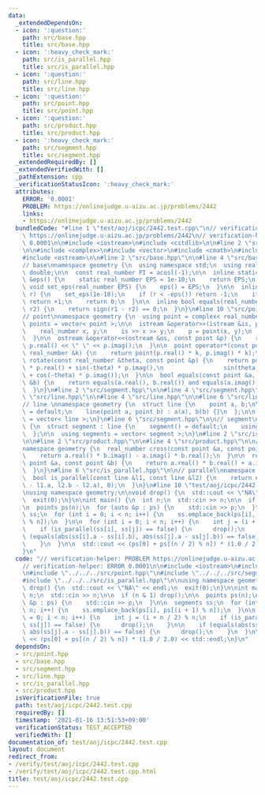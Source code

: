 ```yaml
---
data:
  _extendedDependsOn:
  - icon: ':question:'
    path: src/base.hpp
    title: src/base.hpp
  - icon: ':heavy_check_mark:'
    path: src/is_parallel.hpp
    title: src/is_parallel.hpp
  - icon: ':question:'
    path: src/line.hpp
    title: src/line.hpp
  - icon: ':question:'
    path: src/point.hpp
    title: src/point.hpp
  - icon: ':question:'
    path: src/product.hpp
    title: src/product.hpp
  - icon: ':heavy_check_mark:'
    path: src/segment.hpp
    title: src/segment.hpp
  _extendedRequiredBy: []
  _extendedVerifiedWith: []
  _pathExtension: cpp
  _verificationStatusIcon: ':heavy_check_mark:'
  attributes:
    ERROR: '0.0001'
    PROBLEM: https://onlinejudge.u-aizu.ac.jp/problems/2442
    links:
    - https://onlinejudge.u-aizu.ac.jp/problems/2442
  bundledCode: "#line 1 \"test/aoj/icpc/2442.test.cpp\"\n// verification-helper: PROBLEM\
    \ https://onlinejudge.u-aizu.ac.jp/problems/2442\n// verification-helper: ERROR\
    \ 0.0001\n\n#include <iostream>\n#include <cstdlib>\n\n#line 2 \"src/point.hpp\"\
    \n\n#include <complex>\n#include <vector>\n#include <cmath>\n#include <istream>\n\
    #include <ostream>\n\n#line 2 \"src/base.hpp\"\n\n#line 4 \"src/base.hpp\"\n\n\
    // base\nnamespace geometry {\n  using namespace std;\n  using real_number = long\
    \ double;\n\n  const real_number PI = acosl(-1);\n\n  inline static real_number\
    \ &eps() {\n    static real_number EPS = 1e-10;\n    return EPS;\n  }\n\n  static\
    \ void set_eps(real_number EPS) {\n    eps() = EPS;\n  }\n\n  inline int sign(real_number\
    \ r) {\n    set_eps(1e-10);\n    if (r < -eps()) return -1;\n    if (r > +eps())\
    \ return +1;\n    return 0;\n  }\n\n  inline bool equals(real_number r1, real_number\
    \ r2) {\n    return sign(r1 - r2) == 0;\n  }\n}\n#line 10 \"src/point.hpp\"\n\n\
    // point\nnamespace geometry {\n  using point = complex< real_number >;\n  using\
    \ points = vector< point >;\n\n  istream &operator>>(istream &is, point &p) {\n\
    \    real_number x, y;\n    is >> x >> y;\n    p = point(x, y);\n    return is;\n\
    \  }\n\n  ostream &operator<<(ostream &os, const point &p) {\n    return os <<\
    \ p.real() << \" \" << p.imag();\n  }\n\n  point operator*(const point &p, const\
    \ real_number &k) {\n    return point(p.real() * k, p.imag() * k);\n  }\n\n  point\
    \ rotate(const real_number &theta, const point &p) {\n    return point(cos(theta)\
    \ * p.real() + sin(-theta) * p.imag(),\n                 sin(theta) * p.real()\
    \ + cos(-theta) * p.imag());\n  }\n\n  bool equals(const point &a, const point\
    \ &b) {\n    return equals(a.real(), b.real()) and equals(a.imag(), b.imag());\n\
    \  }\n}\n#line 2 \"src/segment.hpp\"\n\n#line 4 \"src/segment.hpp\"\n\n#line 2\
    \ \"src/line.hpp\"\n\n#line 4 \"src/line.hpp\"\n\n#line 6 \"src/line.hpp\"\n\n\
    // line \nnamespace geometry {\n  struct line {\n    point a, b;\n\n    line()\
    \ = default;\n    line(point a, point b) : a(a), b(b) {}\n  };\n\n  using lines\
    \ = vector< line >;\n}\n#line 6 \"src/segment.hpp\"\n\n// segment\nnamespace geometry\
    \ {\n  struct segment : line {\n    segment() = default;\n    using line::line;\n\
    \  };\n\n  using segments = vector< segment >;\n}\n#line 2 \"src/is_parallel.hpp\"\
    \n\n#line 2 \"src/product.hpp\"\n\n#line 4 \"src/product.hpp\"\n\n// product\n\
    namespace geometry {\n  real_number cross(const point &a, const point &b) {\n\
    \    return a.real() * b.imag() - a.imag() * b.real();\n  }\n\n  real_number dot(const\
    \ point &a, const point &b) {\n    return a.real() * b.real() + a.imag() * b.imag();\n\
    \  }\n}\n#line 6 \"src/is_parallel.hpp\"\n\n// parallel\nnamespace geometry {\n\
    \  bool is_parallel(const line &l1, const line &l2) {\n    return equals(cross(l1.b\
    \ - l1.a, l2.b - l2.a), 0);\n  }\n}\n#line 10 \"test/aoj/icpc/2442.test.cpp\"\n\
    \nusing namespace geometry;\n\nvoid drop() {\n  std::cout << \"NA\" << endl;\n\
    \  exit(0);\n}\n\nint main() {\n  int n;\n  std::cin >> n;\n\n  if (n & 1) drop();\n\
    \n  points ps(n);\n  for (auto &p : ps) {\n    std::cin >> p;\n  }\n\n  segments\
    \ ss;\n  for (int i = 0; i < n; i++) {\n    ss.emplace_back(ps[i], ps[(i + 1)\
    \ % n]);\n  }\n\n  for (int i = 0; i < n; i++) {\n    int j = (i + n / 2) % n;\n\
    \    if (is_parallel(ss[i], ss[j]) == false) {\n      drop();\n    }\n\n    if\
    \ (equals(abs(ss[i].a - ss[i].b), abs(ss[j].a - ss[j].b)) == false) {\n      drop();\n\
    \    }\n  }\n\n  std::cout << (ps[0] + ps[(n / 2) % n]) * (1.0 / 2.0) << std::endl;\n\
    }\n"
  code: "// verification-helper: PROBLEM https://onlinejudge.u-aizu.ac.jp/problems/2442\n\
    // verification-helper: ERROR 0.0001\n\n#include <iostream>\n#include <cstdlib>\n\
    \n#include \"../../../src/point.hpp\"\n#include \"../../../src/segment.hpp\"\n\
    #include \"../../../src/is_parallel.hpp\"\n\nusing namespace geometry;\n\nvoid\
    \ drop() {\n  std::cout << \"NA\" << endl;\n  exit(0);\n}\n\nint main() {\n  int\
    \ n;\n  std::cin >> n;\n\n  if (n & 1) drop();\n\n  points ps(n);\n  for (auto\
    \ &p : ps) {\n    std::cin >> p;\n  }\n\n  segments ss;\n  for (int i = 0; i <\
    \ n; i++) {\n    ss.emplace_back(ps[i], ps[(i + 1) % n]);\n  }\n\n  for (int i\
    \ = 0; i < n; i++) {\n    int j = (i + n / 2) % n;\n    if (is_parallel(ss[i],\
    \ ss[j]) == false) {\n      drop();\n    }\n\n    if (equals(abs(ss[i].a - ss[i].b),\
    \ abs(ss[j].a - ss[j].b)) == false) {\n      drop();\n    }\n  }\n\n  std::cout\
    \ << (ps[0] + ps[(n / 2) % n]) * (1.0 / 2.0) << std::endl;\n}\n"
  dependsOn:
  - src/point.hpp
  - src/base.hpp
  - src/segment.hpp
  - src/line.hpp
  - src/is_parallel.hpp
  - src/product.hpp
  isVerificationFile: true
  path: test/aoj/icpc/2442.test.cpp
  requiredBy: []
  timestamp: '2021-01-16 13:51:53+09:00'
  verificationStatus: TEST_ACCEPTED
  verifiedWith: []
documentation_of: test/aoj/icpc/2442.test.cpp
layout: document
redirect_from:
- /verify/test/aoj/icpc/2442.test.cpp
- /verify/test/aoj/icpc/2442.test.cpp.html
title: test/aoj/icpc/2442.test.cpp
---
```

